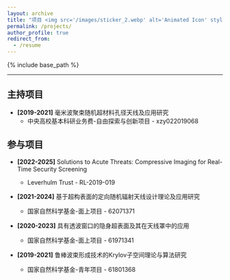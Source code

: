 ```yaml
---
layout: archive
title: "项目 <img src='/images/sticker_2.webp' alt='Animated Icon' style='width: 50px; height: auto;' />"
permalink: /projects/
author_profile: true
redirect_from:
  - /resume
---
```


{% include base_path %}

------

主持项目
------
* <b>[2019-2021]</b> 毫米波聚束随机超材料孔径天线及应用研究
  * 中央高校基本科研业务费-自由探索与创新项目 - xzy022019068

参与项目
------
* <b>[2022-2025]</b> Solutions to Acute Threats: Compressive Imaging for Real-Time Security Screening
  * Leverhulm Trust - RL-2019-019

* <b>[2021-2024]</b> 基于超构表面的定向随机辐射天线设计理论及应用研究
  * 国家自然科学基金-面上项目 - 62071371
 
* <b>[2020-2023]</b> 具有透波窗口的隐身超表面及其在天线罩中的应用
  * 国家自然科学基金-面上项目 - 61971341

* <b>[2019-2021]</b> 鲁棒波束形成技术的Krylov子空间理论与算法研究
  * 国家自然科学基金-青年项目 - 61801368
